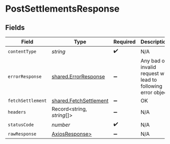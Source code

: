 # PostSettlementsResponse


## Fields

| Field                                                            | Type                                                             | Required                                                         | Description                                                      |
| ---------------------------------------------------------------- | ---------------------------------------------------------------- | ---------------------------------------------------------------- | ---------------------------------------------------------------- |
| `contentType`                                                    | *string*                                                         | :heavy_check_mark:                                               | N/A                                                              |
| `errorResponse`                                                  | [shared.ErrorResponse](../../models/shared/errorresponse.md)     | :heavy_minus_sign:                                               | Any bad or invalid request will lead to following error object   |
| `fetchSettlement`                                                | [shared.FetchSettlement](../../models/shared/fetchsettlement.md) | :heavy_minus_sign:                                               | OK                                                               |
| `headers`                                                        | Record<string, *string*[]>                                       | :heavy_minus_sign:                                               | N/A                                                              |
| `statusCode`                                                     | *number*                                                         | :heavy_check_mark:                                               | N/A                                                              |
| `rawResponse`                                                    | [AxiosResponse>](https://axios-http.com/docs/res_schema)         | :heavy_minus_sign:                                               | N/A                                                              |